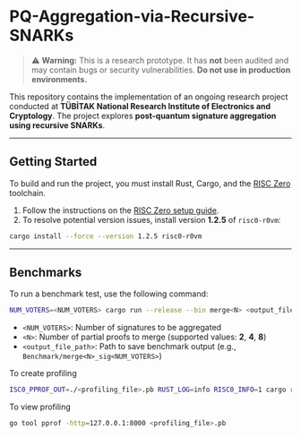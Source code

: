 

# PQ-Aggregation-via-Recursive-SNARKs

> ⚠️ **Warning:** This is a research prototype. It has **not** been audited and may contain bugs or security vulnerabilities. **Do not use in production environments.**

This repository contains the implementation of an ongoing research project conducted at **TÜBİTAK National Research Institute of Electronics and Cryptology**. The project explores **post-quantum signature aggregation using recursive SNARKs**.

---

## Getting Started

To build and run the project, you must install Rust, Cargo, and the [RISC Zero](https://github.com/risc0/risc0) toolchain.

1. Follow the instructions on the [RISC Zero setup guide](https://github.com/risc0/risc0#getting-started).  
2. To resolve potential version issues, install version **1.2.5** of `risc0-r0vm`:

```zsh
cargo install --force --version 1.2.5 risc0-r0vm
```

---

## Benchmarks

To run a benchmark test, use the following command:

```zsh
NUM_VOTERS=<NUM_VOTERS> cargo run --release --bin merge<N> <output_file_path>
```

- `<NUM_VOTERS>`: Number of signatures to be aggregated  
- `<N>`: Number of partial proofs to merge (supported values: **2**, **4**, **8**)  
- `<output_file_path>`: Path to save benchmark output (e.g., `Benchmark/merge<N>_sig<NUM_VOTERS>`)

To create profiling

```zsh
ISC0_PPROF_OUT=./<profiling_file>.pb RUST_LOG=info RISC0_INFO=1 cargo run --release --bin merge<N> <output_file_path>
```

To view profiling

```zsh
go tool pprof -http=127.0.0.1:8000 <profiling_file>.pb
```










